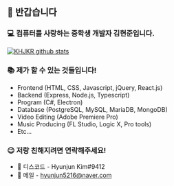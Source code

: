## 👋 반갑습니다

### 💻 컴퓨터를 사랑하는 중학생 개발자 김현준입니다.

[![KHJKR github stats](https://github-readme-stats.vercel.app/api?username=khjkr)](https://github.com/khjkr)

### 📚 제가 할 수 있는 것들입니다!
- Frontend (HTML, CSS, Javascript, jQuery, React.js)
- Backend (Express, Node.js, Typescript)
- Program (C#, Electron)
- Database (PostgreSQL, MySQL, MariaDB, MongoDB)
- Video Editing (Adobe Premiere Pro)
- Music Producing (FL Studio, Logic X, Pro tools)
- Etc...

### 😉 저랑 친해지려면 연락해주세요!
- 💬 디스코드 - Hyunjun Kim#9412
- 📧 메일 - hyunjun5216@naver.com
